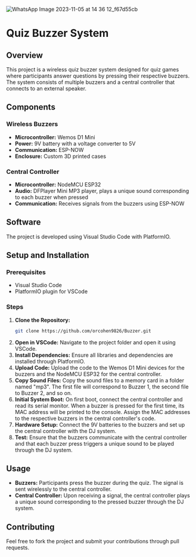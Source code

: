 
![WhatsApp Image 2023-11-05 at 14 36 12_f67d55cb](https://github.com/orcohen9826/Buzzer/assets/59200103/71072254-6822-4747-ae23-ee7a1dab635b)
# Quiz Buzzer System

## Overview
This project is a wireless quiz buzzer system designed for quiz games where participants answer questions by pressing their respective buzzers. The system consists of multiple buzzers and a central controller that connects to an external speaker.

## Components

### Wireless Buzzers
- **Microcontroller:** Wemos D1 Mini
- **Power:** 9V battery with a voltage converter to 5V
- **Communication:** ESP-NOW
- **Enclosure:** Custom 3D printed cases

### Central Controller
- **Microcontroller:** NodeMCU ESP32
- **Audio:** DFPlayer Mini MP3 player, plays a unique sound corresponding to each buzzer when pressed
- **Communication:** Receives signals from the buzzers using ESP-NOW

## Software
The project is developed using Visual Studio Code with PlatformIO.

## Setup and Installation

### Prerequisites
- Visual Studio Code
- PlatformIO plugin for VSCode

### Steps
1. **Clone the Repository:**
    ```sh
    git clone https://github.com/orcohen9826/Buzzer.git
    ```
2. **Open in VSCode:** Navigate to the project folder and open it using VSCode.
3. **Install Dependencies:** Ensure all libraries and dependencies are installed through PlatformIO.
4. **Upload Code:** Upload the code to the Wemos D1 Mini devices for the buzzers and the NodeMCU ESP32 for the central controller.
5. **Copy Sound Files:** Copy the sound files to a memory card in a folder named "mp3". The first file will correspond to Buzzer 1, the second file to Buzzer 2, and so on.
6. **Initial System Boot:** On first boot, connect the central controller and read its serial monitor. When a buzzer is pressed for the first time, its MAC address will be printed to the console. Assign the MAC addresses to the respective buzzers in the central controller's code.
7. **Hardware Setup:** Connect the 9V batteries to the buzzers and set up the central controller with the DJ system.
8. **Test:** Ensure that the buzzers communicate with the central controller and that each buzzer press triggers a unique sound to be played through the DJ system.

## Usage
- **Buzzers:** Participants press the buzzer during the quiz. The signal is sent wirelessly to the central controller.
- **Central Controller:** Upon receiving a signal, the central controller plays a unique sound corresponding to the pressed buzzer through the DJ system.

## Contributing
Feel free to fork the project and submit your contributions through pull requests.
